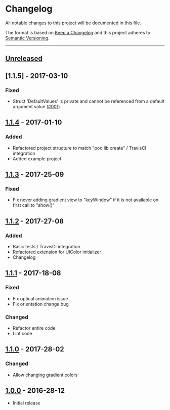 # Changelog
All notable changes to this project will be documented in this file.

The format is based on [Keep a Changelog](http://keepachangelog.com/en/1.0.0/) and this project adheres to [Semantic Versioning](http://semver.org/spec/v2.0.0.html).

---

## [Unreleased]

## [1.1.5] - 2017-03-10
### Fixed
 - Struct 'DefaultValues' is private and cannot be referenced from a default argument value ([#001])

[#001]: https://github.com/fxm90/GradientLoadingBar/issues/1

## [1.1.4] - 2017-01-10
### Added
 - Refactored project structure to match "pod lib create" / TravisCI integration
 - Added example project

## [1.1.3] - 2017-25-09
### Fixed
 - Fix never adding gradient view to "keyWindow" if it is not available on first call to "show()"

## [1.1.2] - 2017-27-08
### Added
 - Basic tests / TravisCI integration
 - Refactored extension for UIColor initializer
 - Changelog

## [1.1.1] - 2017-18-08
### Fixed
 - Fix optical animation issue
 - Fix orientation change bug
### Changed
 - Refactor entire code
 - Lint code

## [1.1.0] - 2017-28-02
### Changed
 - Allow changing gradient colors

## [1.0.0] - 2016-28-12
- Initial release


[Unreleased]: https://github.com/fxm90/GradientLoadingBar/compare/1.1.5...master
[1.1.4]: https://github.com/fxm90/GradientLoadingBar/compare/1.1.4...1.1.5
[1.1.4]: https://github.com/fxm90/GradientLoadingBar/compare/1.1.3...1.1.4
[1.1.3]: https://github.com/fxm90/GradientLoadingBar/compare/1.1.2...1.1.3
[1.1.2]: https://github.com/fxm90/GradientLoadingBar/compare/1.1.1...1.1.2
[1.1.1]: https://github.com/fxm90/GradientLoadingBar/compare/1.1.0...1.1.1
[1.1.0]: https://github.com/fxm90/GradientLoadingBar/compare/1.0.0...1.1.0
[1.0.0]: https://github.com/fxm90/GradientLoadingBar
